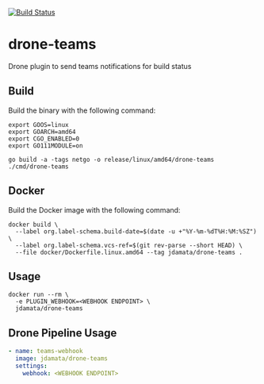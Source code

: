 [![Build Status](https://cloud.drone.io/api/badges/jdamata/drone-teams/status.svg)](https://cloud.drone.io/jdamata/drone-teams)
# drone-teams

Drone plugin to send teams notifications for build status

## Build

Build the binary with the following command:

```console
export GOOS=linux
export GOARCH=amd64
export CGO_ENABLED=0
export GO111MODULE=on

go build -a -tags netgo -o release/linux/amd64/drone-teams ./cmd/drone-teams
```

## Docker

Build the Docker image with the following command:

```console
docker build \
  --label org.label-schema.build-date=$(date -u +"%Y-%m-%dT%H:%M:%SZ") \
  --label org.label-schema.vcs-ref=$(git rev-parse --short HEAD) \
  --file docker/Dockerfile.linux.amd64 --tag jdamata/drone-teams .
```

## Usage

```console
docker run --rm \
  -e PLUGIN_WEBHOOK=<WEBHOOK ENDPOINT> \
  jdamata/drone-teams
```

## Drone Pipeline Usage

```yaml
- name: teams-webhook
  image: jdamata/drone-teams
  settings:
    webhook: <WEBHOOK ENDPOINT>
```